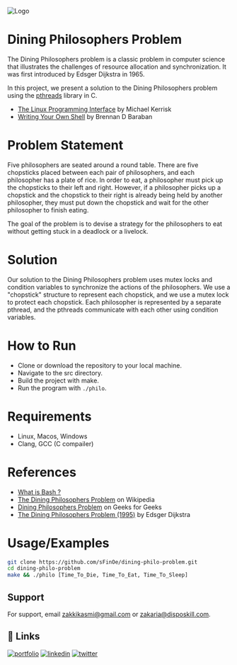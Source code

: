 
![Logo](https://i.ibb.co/gwLXGPK/Dining-Philosophers-Problem.png)


# Dining Philosophers Problem

The Dining Philosophers problem is a classic problem in computer science that illustrates the challenges of resource allocation and synchronization. It was first introduced by Edsger Dijkstra in 1965.

In this project, we present a solution to the Dining Philosophers problem using the [pthreads](https://en.wikipedia.org/wiki/POSIX_Threads) library in C.

- [The Linux Programming Interface](http://man7.org/tlpi/) by Michael Kerrisk
- [Writing Your Own Shell](https://brennan.io/2015/01/16/write-a-shell-in-c/) by Brennan D Baraban


# Problem Statement

Five philosophers are seated around a round table. There are five chopsticks placed between each pair of philosophers, and each philosopher has a plate of rice. In order to eat, a philosopher must pick up the chopsticks to their left and right. However, if a philosopher picks up a chopstick and the chopstick to their right is already being held by another philosopher, they must put down the chopstick and wait for the other philosopher to finish eating.

The goal of the problem is to devise a strategy for the philosophers to eat without getting stuck in a deadlock or a livelock.


# Solution

Our solution to the Dining Philosophers problem uses mutex locks and condition variables to synchronize the actions of the philosophers. We use a "chopstick" structure to represent each chopstick, and we use a mutex lock to protect each chopstick. Each philosopher is represented by a separate pthread, and the pthreads communicate with each other using condition variables.

# How to Run

- Clone or download the repository to your local machine.
- Navigate to the src directory.
- Build the project with make.
- Run the program with `./philo`.

# Requirements
- Linux, Macos, Windows
- Clang, GCC (C compailer)

# References

- [What is Bash ? ](https://opensource.com/resources/what-bash)
- [The Dining Philosophers Problem](https://en.wikipedia.org/wiki/Dining_philosophers_problem) on Wikipedia
- [Dining Philosophers Problem](https://www.geeksforgeeks.org/dining-philosophers-problem-using-monitors-java/) on Geeks for Geeks
- [The Dining Philosophers Problem (1995)](https://www.cs.indiana.edu/~duc/csci5221/lectures/dp.pdf) by Edsger Dijkstra
# Usage/Examples

```bash
git clone https://github.com/sFinOe/dining-philo-problem.git
cd dining-philo-problem
make && ./philo [Time_To_Die, Time_To_Eat, Time_To_Sleep]
```
## Support

For support, email zakkikasmi@gmail.com or zakaria@disposkill.com.


## 🔗 Links
[![portfolio](https://img.shields.io/badge/my_portfolio-000?style=for-the-badge&logo=ko-fi&logoColor=white)](https://disposkill.com/about_me)
[![linkedin](https://img.shields.io/badge/linkedin-0A66C2?style=for-the-badge&logo=linkedin&logoColor=white)](https://www.linkedin.com/in/sFinoe)
[![twitter](https://img.shields.io/badge/twitter-1DA1F2?style=for-the-badge&logo=twitter&logoColor=white)](https://twitter.com/zakie_kasmi)

